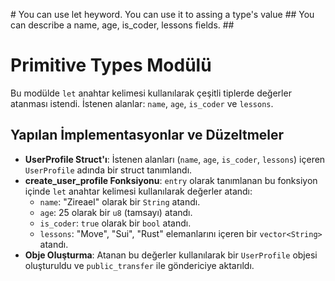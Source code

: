 # You can use let heyword. You can use it to assing a type's value
## You can describe a name, age, is_coder, lessons fields.
## 

# Primitive Types Modülü

Bu modülde `let` anahtar kelimesi kullanılarak çeşitli tiplerde değerler atanması istendi. İstenen alanlar: `name`, `age`, `is_coder` ve `lessons`.

## Yapılan İmplementasyonlar ve Düzeltmeler

- **UserProfile Struct'ı**: İstenen alanları (`name`, `age`, `is_coder`, `lessons`) içeren `UserProfile` adında bir struct tanımlandı.
- **create_user_profile Fonksiyonu**: `entry` olarak tanımlanan bu fonksiyon içinde `let` anahtar kelimesi kullanılarak değerler atandı:
    - `name`: "Zireael" olarak bir `String` atandı.
    - `age`: 25 olarak bir `u8` (tamsayı) atandı.
    - `is_coder`: `true` olarak bir `bool` atandı.
    - `lessons`: "Move", "Sui", "Rust" elemanlarını içeren bir `vector<String>` atandı.
- **Obje Oluşturma**: Atanan bu değerler kullanılarak bir `UserProfile` objesi oluşturuldu ve `public_transfer` ile göndericiye aktarıldı.